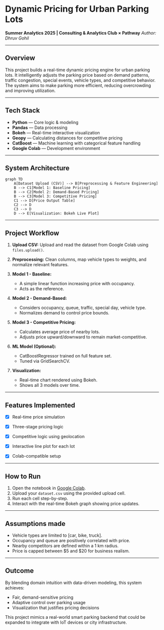 #  Dynamic Pricing for Urban Parking Lots

**Summer Analytics 2025 | Consulting & Analytics Club × Pathway**
*Author: Dhruv Gohil*

---

##  Overview

This project builds a real-time dynamic pricing engine for urban parking lots. It intelligently adjusts the parking price based on demand patterns, traffic congestion, special events, vehicle types, and competitive behavior. The system aims to make parking more efficient, reducing overcrowding and improving utilization.

---

##  Tech Stack

* **Python** — Core logic & modeling
* **Pandas** — Data processing
* **Bokeh** — Real-time interactive visualization
* **Geopy** — Calculating distances for competitive pricing
* **CatBoost** — Machine learning with categorical feature handling
* **Google Colab** — Development environment

---

##  System Architecture

```mermaid
graph TD
    A[Dataset Upload (CSV)] --> B[Preprocessing & Feature Engineering]
    B --> C1[Model 1: Baseline Pricing]
    B --> C2[Model 2: Demand-Based Pricing]
    B --> C3[Model 3: Competitive Pricing]
    C1 --> D[Price Output Table]
    C2 --> D
    C3 --> D
    D --> E[Visualization: Bokeh Live Plot]
```

---

## Project Workflow

1. **Upload CSV:** Upload and read the dataset from Google Colab using `files.upload()`.
2. **Preprocessing:** Clean columns, map vehicle types to weights, and normalize relevant features.
3. **Model 1 - Baseline:**

   * A simple linear function increasing price with occupancy.
   * Acts as the reference.
4. **Model 2 - Demand-Based:**

   * Considers occupancy, queue, traffic, special day, vehicle type.
   * Normalizes demand to control price bounds.
5. **Model 3 - Competitive Pricing:**

   * Calculates average price of nearby lots.
   * Adjusts price upward/downward to remain market-competitive.
6. **ML Model (Optional):**

   * CatBoostRegressor trained on full feature set.
   * Tuned via GridSearchCV.
7. **Visualization:**

   * Real-time chart rendered using Bokeh.
   * Shows all 3 models over time.

---

##  Features Implemented

* [x] Real-time price simulation
* [x] Three-stage pricing logic
* [x] Competitive logic using geolocation
* [x] Interactive line plot for each lot
* [x] Colab-compatible setup


---

##  How to Run

1. Open the notebook in [Google Colab](https://colab.research.google.com/).
2. Upload your `dataset.csv` using the provided upload cell.
3. Run each cell step-by-step.
4. Interact with the real-time Bokeh graph showing price updates.

---

##  Assumptions made

* Vehicle types are limited to \[car, bike, truck].
* Occupancy and queue are positively correlated with price.
* Nearby competitors are defined within a 1 km radius.
* Price is capped between \$5 and \$20 for business realism.

---

##  Outcome

By blending domain intuition with data-driven modeling, this system achieves:

* Fair, demand-sensitive pricing
* Adaptive control over parking usage
* Visualization that justifies pricing decisions

This project mimics a real-world smart parking backend that could be expanded to integrate with IoT devices or city infrastructure.


